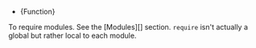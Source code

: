 <!-- YAML
added: v0.1.13
-->

<!-- type=var -->

* {Function}

To require modules. See the [Modules][] section.  `require` isn't actually a
global but rather local to each module.

